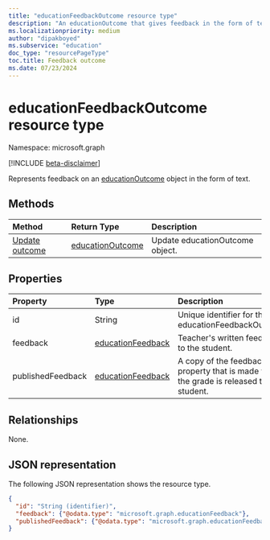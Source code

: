 ```yaml
---
title: "educationFeedbackOutcome resource type"
description: "An educationOutcome that gives feedback in the form of text."
ms.localizationpriority: medium
author: "dipakboyed"
ms.subservice: "education"
doc_type: "resourcePageType"
toc.title: Feedback outcome
ms.date: 07/23/2024
---
```


# educationFeedbackOutcome resource type

Namespace: microsoft.graph

[!INCLUDE [beta-disclaimer](../../includes/beta-disclaimer.md)]

Represents feedback on an [educationOutcome](educationoutcome.md) object in the form of text. 

## Methods

| Method       | Return Type | Description |
|:-------------|:------------|:------------|
| [Update outcome](../api/educationoutcome-update.md) | [educationOutcome](educationoutcome.md) | Update educationOutcome object. |

## Properties

| Property     | Type        | Description |
|:-------------|:------------|:------------|
|id|String|Unique identifier for the educationFeedbackOutcome.|
|feedback|[educationFeedback](educationfeedback.md)|Teacher's written feedback to the student.|
|publishedFeedback|[educationFeedback](educationfeedback.md)|A copy of the feedback property that is made when the grade is released to the student.|

## Relationships

None.

## JSON representation

The following JSON representation shows the resource type.

<!-- {
  "blockType": "resource",
  "optionalProperties": [

  ],
  "@odata.type": "microsoft.graph.educationFeedbackOutcome",
  "keyProperty": "id"
}-->

```json
{
  "id": "String (identifier)",
  "feedback": {"@odata.type": "microsoft.graph.educationFeedback"},
  "publishedFeedback": {"@odata.type": "microsoft.graph.educationFeedback"}
}
```

<!-- uuid: 16cd6b66-4b1a-43a1-adaf-3a886856ed98
2019-02-04 14:57:30 UTC -->
<!-- {
  "type": "#page.annotation",
  "description": "educationFeedbackOutcome resource",
  "keywords": "",
  "section": "documentation",
  "tocPath": ""
}-->

